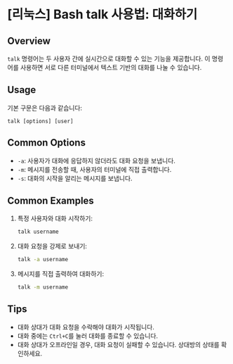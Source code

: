 # [리눅스] Bash talk 사용법: 대화하기

## Overview
`talk` 명령어는 두 사용자 간에 실시간으로 대화할 수 있는 기능을 제공합니다. 이 명령어를 사용하면 서로 다른 터미널에서 텍스트 기반의 대화를 나눌 수 있습니다.

## Usage
기본 구문은 다음과 같습니다:
```
talk [options] [user]
```

## Common Options
- `-a`: 사용자가 대화에 응답하지 않더라도 대화 요청을 보냅니다.
- `-m`: 메시지를 전송할 때, 사용자의 터미널에 직접 출력합니다.
- `-s`: 대화의 시작을 알리는 메시지를 보냅니다.

## Common Examples
1. 특정 사용자와 대화 시작하기:
   ```bash
   talk username
   ```

2. 대화 요청을 강제로 보내기:
   ```bash
   talk -a username
   ```

3. 메시지를 직접 출력하여 대화하기:
   ```bash
   talk -m username
   ```

## Tips
- 대화 상대가 대화 요청을 수락해야 대화가 시작됩니다.
- 대화 중에는 `Ctrl+C`를 눌러 대화를 종료할 수 있습니다.
- 대화 상대가 오프라인일 경우, 대화 요청이 실패할 수 있습니다. 상대방의 상태를 확인하세요.